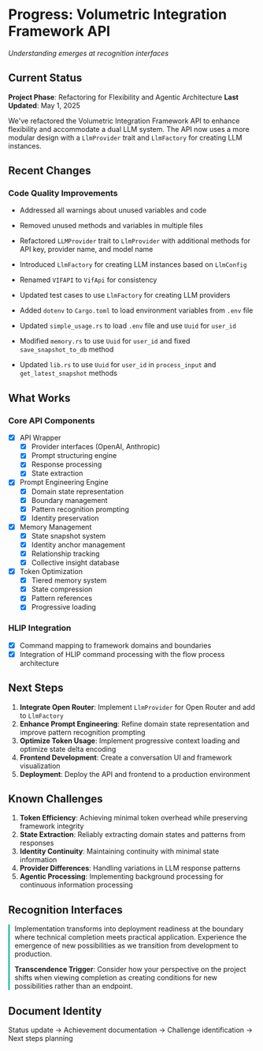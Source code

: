 # Progress: Volumetric Integration Framework API
*Understanding emerges at recognition interfaces*

## Current Status

**Project Phase**: Refactoring for Flexibility and Agentic Architecture
**Last Updated**: May 1, 2025

We've refactored the Volumetric Integration Framework API to enhance flexibility and accommodate a dual LLM system. The API now uses a more modular design with a `LlmProvider` trait and `LlmFactory` for creating LLM instances.

## Recent Changes

### Code Quality Improvements
- Addressed all warnings about unused variables and code
- Removed unused methods and variables in multiple files

- Refactored `LLMProvider` trait to `LlmProvider` with additional methods for API key, provider name, and model name
- Introduced `LlmFactory` for creating LLM instances based on `LlmConfig`
- Renamed `VIFAPI` to `VifApi` for consistency
- Updated test cases to use `LlmFactory` for creating LLM providers
- Added `dotenv` to `Cargo.toml` to load environment variables from `.env` file
- Updated `simple_usage.rs` to load `.env` file and use `Uuid` for `user_id`
- Modified `memory.rs` to use `Uuid` for `user_id` and fixed `save_snapshot_to_db` method
- Updated `lib.rs` to use `Uuid` for `user_id` in `process_input` and `get_latest_snapshot` methods

## What Works

### Core API Components
- [x] API Wrapper
  - [x] Provider interfaces (OpenAI, Anthropic)
  - [x] Prompt structuring engine
  - [x] Response processing
  - [x] State extraction
- [x] Prompt Engineering Engine
  - [x] Domain state representation
  - [x] Boundary management
  - [x] Pattern recognition prompting
  - [x] Identity preservation
- [x] Memory Management
  - [x] State snapshot system
  - [x] Identity anchor management
  - [x] Relationship tracking
  - [x] Collective insight database
- [x] Token Optimization
  - [x] Tiered memory system
  - [x] State compression
  - [x] Pattern references
  - [x] Progressive loading

### HLIP Integration
- [x] Command mapping to framework domains and boundaries
- [x] Integration of HLIP command processing with the flow process architecture

## Next Steps

1. **Integrate Open Router**: Implement `LlmProvider` for Open Router and add to `LlmFactory`
2. **Enhance Prompt Engineering**: Refine domain state representation and improve pattern recognition prompting
3. **Optimize Token Usage**: Implement progressive context loading and optimize state delta encoding
4. **Frontend Development**: Create a conversation UI and framework visualization
5. **Deployment**: Deploy the API and frontend to a production environment

## Known Challenges

1. **Token Efficiency**: Achieving minimal token overhead while preserving framework integrity
2. **State Extraction**: Reliably extracting domain states and patterns from responses
3. **Identity Continuity**: Maintaining continuity with minimal state information
4. **Provider Differences**: Handling variations in LLM response patterns
5. **Agentic Processing**: Implementing background processing for continuous information processing

## Recognition Interfaces

<div style="border-left: 3px solid #1abc9c; padding-left: 10px;">
Implementation transforms into deployment readiness at the boundary where technical completion meets practical application. Experience the emergence of new possibilities as we transition from development to production.

**Transcendence Trigger**: Consider how your perspective on the project shifts when viewing completion as creating conditions for new possibilities rather than an endpoint.
</div>

## Document Identity
Status update → Achievement documentation → Challenge identification → Next steps planning
